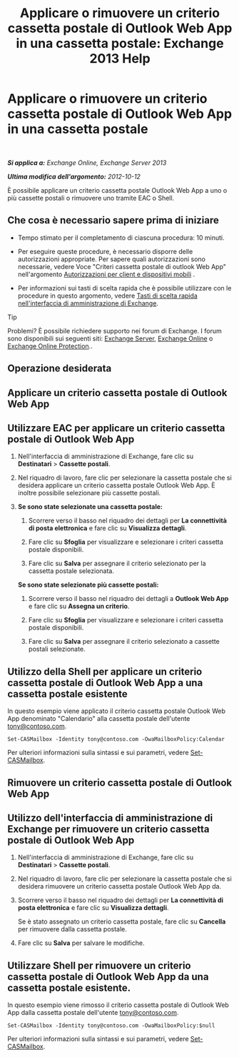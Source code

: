 ﻿---
title: 'Applicare o rimuovere un criterio cassetta postale di Outlook Web App in una cassetta postale: Exchange 2013 Help'
TOCTitle: Applicare o rimuovere un criterio cassetta postale di Outlook Web App in una cassetta postale
ms:assetid: 51d8e269-b0d5-4bc7-9b3d-0460871e54fa
ms:mtpsurl: https://technet.microsoft.com/it-it/library/Dd876884(v=EXCHG.150)
ms:contentKeyID: 50480595
ms.date: 05/22/2018
mtps_version: v=EXCHG.150
ms.translationtype: MT
---

# Applicare o rimuovere un criterio cassetta postale di Outlook Web App in una cassetta postale

 

_**Si applica a:** Exchange Online, Exchange Server 2013_

_**Ultima modifica dell'argomento:** 2012-10-12_

È possibile applicare un criterio cassetta postale Outlook Web App a uno o più cassette postali o rimuovere uno tramite EAC o Shell.

## Che cosa è necessario sapere prima di iniziare

  - Tempo stimato per il completamento di ciascuna procedura: 10 minuti.

  - Per eseguire queste procedure, è necessario disporre delle autorizzazioni appropriate. Per sapere quali autorizzazioni sono necessarie, vedere Voce "Criteri cassetta postale di outlook Web App" nell'argomento [Autorizzazioni per client e dispositivi mobili](clients-and-mobile-devices-permissions-exchange-2013-help.md) .

  - Per informazioni sui tasti di scelta rapida che è possibile utilizzare con le procedure in questo argomento, vedere [Tasti di scelta rapida nell'interfaccia di amministrazione di Exchange](keyboard-shortcuts-in-the-exchange-admin-center-exchange-online-protection-help.md).


> [!TIP]
> Problemi? È possibile richiedere supporto nei forum di Exchange. I forum sono disponibili sui seguenti siti: <A href="https://go.microsoft.com/fwlink/p/?linkid=60612">Exchange Server</A>, <A href="https://go.microsoft.com/fwlink/p/?linkid=267542">Exchange Online</A> o <A href="https://go.microsoft.com/fwlink/p/?linkid=285351">Exchange Online Protection</A>..



## Operazione desiderata

## Applicare un criterio cassetta postale di Outlook Web App

## Utilizzare EAC per applicare un criterio cassetta postale di Outlook Web App

1.  Nell'interfaccia di amministrazione di Exchange, fare clic su **Destinatari** \> **Cassette postali**.

2.  Nel riquadro di lavoro, fare clic per selezionare la cassetta postale che si desidera applicare un criterio cassetta postale Outlook Web App. È inoltre possibile selezionare più cassette postali.

3.  **Se sono state selezionate una cassetta postale:** 
    
    1.  Scorrere verso il basso nel riquadro dei dettagli per **La connettività di posta elettronica** e fare clic su **Visualizza dettagli**.
    
    2.  Fare clic su **Sfoglia** per visualizzare e selezionare i criteri cassetta postale disponibili.
    
    3.  Fare clic su **Salva** per assegnare il criterio selezionato per la cassetta postale selezionata.
    
    **Se sono state selezionate più cassette postali:** 
    
    1.  Scorrere verso il basso nel riquadro dei dettagli a **Outlook Web App** e fare clic su **Assegna un criterio**.
    
    2.  Fare clic su **Sfoglia** per visualizzare e selezionare i criteri cassetta postale disponibili.
    
    3.  Fare clic su **Salva** per assegnare il criterio selezionato a cassette postali selezionate.

## Utilizzo della Shell per applicare un criterio cassetta postale di Outlook Web App a una cassetta postale esistente

In questo esempio viene applicato il criterio cassetta postale Outlook Web App denominato "Calendario" alla cassetta postale dell'utente tony@contoso.com.

    Set-CASMailbox -Identity tony@contoso.com -OwaMailboxPolicy:Calendar

Per ulteriori informazioni sulla sintassi e sui parametri, vedere [Set-CASMailbox](https://technet.microsoft.com/it-it/library/bb125264\(v=exchg.150\)).

## Rimuovere un criterio cassetta postale di Outlook Web App

## Utilizzo dell'interfaccia di amministrazione di Exchange per rimuovere un criterio cassetta postale di Outlook Web App

1.  Nell'interfaccia di amministrazione di Exchange, fare clic su **Destinatari** \> **Cassette postali**.

2.  Nel riquadro di lavoro, fare clic per selezionare la cassetta postale che si desidera rimuovere un criterio cassetta postale Outlook Web App da.

3.  Scorrere verso il basso nel riquadro dei dettagli per **La connettività di posta elettronica** e fare clic su **Visualizza dettagli**.
    
    Se è stato assegnato un criterio cassetta postale, fare clic su **Cancella** per rimuovere dalla cassetta postale.

4.  Fare clic su **Salva** per salvare le modifiche.

## Utilizzare Shell per rimuovere un criterio cassetta postale di Outlook Web App da una cassetta postale esistente.

In questo esempio viene rimosso il criterio cassetta postale di Outlook Web App dalla cassetta postale dell'utente tony@contoso.com.

    Set-CASMailbox -Identity tony@contoso.com -OwaMailboxPolicy:$null

Per ulteriori informazioni sulla sintassi e sui parametri, vedere [Set-CASMailbox](https://technet.microsoft.com/it-it/library/bb125264\(v=exchg.150\)).

